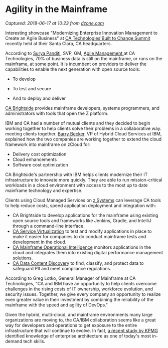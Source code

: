 # Agility in the Mainframe

_Captured: 2018-06-17 at 10:23 from [dzone.com](https://dzone.com/articles/agility-in-the-mainframe?edition=382199&utm_source=Daily%20Digest&utm_medium=email&utm_campaign=Daily%20Digest%202018-06-16)_

Interesting showcase "Modernizing Enterprise Innovation Management to Create an Agile Business" at [CA Technologies'](https://www.ca.com/us.html)[Built to Change Summit](https://www.ca.com/content/dam/ca/us/files/brochures/built-to-change-summit.pdf?intcmp=searchresultclick&resultnum=3) recently held at their Santa Clara, CA headquarters.

According to [Surya Panditi](https://www.linkedin.com/in/surya-panditi-689139/), SVP, GM, [Agile Management ](https://www.ca.com/us/why-ca/agile-management.html?intcmp=searchresultclick&resultnum=1)at CA Technologies, 70% of business data is still on the mainframe, or runs on the mainframe, at some point. It is incumbent on providers to deliver the capabilities to enable the next generation with open source tools:

  * To develop

  * To test and secure

  * And to deploy and deliver

[CA Brightside](https://www.ca.com/us/products/ca-brightside.html) provides mainframe developers, systems programmers, and administrators with tools that open the Z platform.

IBM and CA had a number of mutual clients and they decided to begin working together to help clients solve their problems in a collaborative way. meeting clients together. [Barry Becker](https://www.linkedin.com/in/barry-becker-25a2718/), VP of Hybrid Cloud Services at IBM, explained how the two companies are working together to extend the cloud framework into mainframe on zCloud for:

  * Delivery cost optimization
  * Cloud enhancements
  * Software cost optimization

CA Brightside's partnership with IBM helps clients modernize their IT infrastructure to innovate more quickly. They are able to run mission-critical workloads in a cloud environment with access to the most up to date mainframe technology and expertise.

Clients using Cloud Managed Services on [z Systems](https://www.ibm.com/us-en/marketplace/managed-cloud-environment-for-z-systems) can leverage CA tools to help reduce costs, speed application deployment and integration with:

  * CA Brightside to develop applications for the mainframe using existing open source tools and frameworks like Jenkins, Gradle, and IntelliJ through a command-line interface.
  * [CA Service Virtualization](https://www.ca.com/us/products/ca-service-virtualization.html?intcmp=searchresultclick&resultnum=1) to test and modify applications in place to make it easier for companies to do conduct mainframe tests and development in the cloud.
  * [CA Mainframe Operational Intelligence](https://www.ca.com/us/products/mainframe-operational-intelligence.html) monitors applications in the cloud and integrates them into existing digital performance management solutions.
  * [CA Data Content Discovery](https://www.ca.com/us/products/ca-data-content-discovery.html?intcmp=searchresultclick&resultnum=1) to find, classify, and protect data to safeguard PII and meet compliance regulations.

According to Greg Lotko, General Manager of Mainframe at CA Technologies, "CA and IBM have an opportunity to help clients overcome challenges in the rising costs of IT ownership, workforce evolution, and security issues. Together, we give every company an opportunity to realize even greater value in their investment by combining the reliability of the mainframe with the speed and agility of DevOps."

Given the hybrid, multi-cloud, and mainframe environments many large organizations are moving to, the CA/IBM collaboration seems like a great way for developers and operations to get exposure to the entire infrastructure that will continue to evolve. In fact, [a recent study by KPMG](https://home.kpmg.com/xx/en/home/insights/2017/05/harvey-nash-kpmg-cio-survey-2017.html) identified knowledge of enterprise architecture as one of today's most in-demand tech skills.
